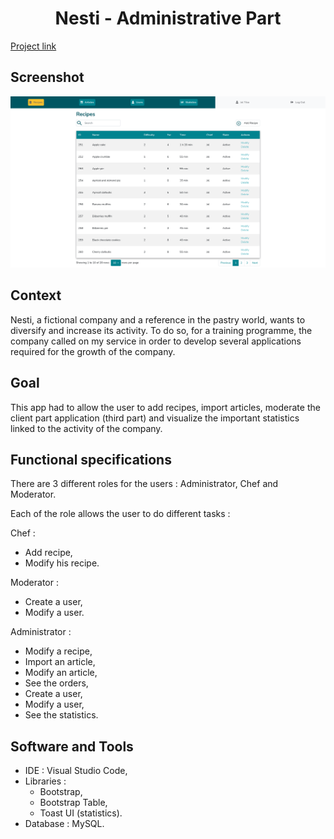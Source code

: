 <h1 align="center"> Nesti - Administrative Part</h1>

<p>
  <a href="https://jolivet.needemand.com/realisations/nesti-admin/" rel="nofollow">Project link</a>
</p>

## <b>Screenshot</b>
<p align="center">
<img src="https://github.com/Tibo30/Nesti-Administrative-Part/blob/master/nesti/public/pictures/pictures/Screenshot%202021-07-28%20at%2018-44-28%20Recipes.png">
</p>

## <b>Context</b>
<p>
Nesti, a fictional company and a reference in the pastry world, wants to diversify and increase its activity. To do so, for a training programme, the company called on my service in order to develop several applications required for the growth of the company.
</p>

## <b>Goal</b>
<p>
This app had to allow the user to add recipes, import articles, moderate the client part application (third part) and visualize the important statistics linked to the activity of the company.
</p>

## <b>Functional specifications</b>
<p>
There are 3 different roles for the users : Administrator, Chef and Moderator.
</p>
<p>
Each of the role allows the user to do different tasks :
</p>

<p>
  
Chef :  
* Add recipe,  
* Modify his recipe.
  
Moderator :  
* Create a user,  
* Modify a user.

Administrator :
* Modify a recipe,  
* Import an article,
* Modify an article,  
* See the orders,
* Create a user,  
* Modify a user,
* See the statistics.
 </p>
 
 ## <b>Software and Tools</b>
* IDE : Visual Studio Code,
* Libraries :
  * Bootstrap,
  * Bootstrap Table,
  * Toast UI (statistics).
* Database : MySQL.
 
 
